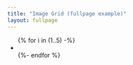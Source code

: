 ```yaml
---
title: "Image Grid (fullpage example)"
layout: fullpage
---
```


<ul class="image-grid">
  {% for i in (1..5) -%}
    <li class="image-grid__item">
      <img src="https://picsum.photos/400/300" alt=""> 
    </li>
  {%- endfor %}
</ul>
